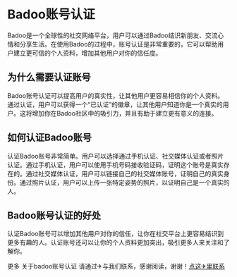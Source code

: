 # Badoo账号认证

Badoo是一个全球性的社交网络平台，用户可以通过Badoo结识新朋友、交流心情和分享生活。在使用Badoo的过程中，账号认证是非常重要的，它可以帮助用户建立更可信的个人资料，增加其他用户对你的信任度。

## 为什么需要认证账号

Badoo账号认证可以提高用户的真实性，让其他用户更容易相信你的个人资料。通过认证，用户可以获得一个“已认证”的徽章，让其他用户知道你是一个真实的用户。这将增加你在Badoo社区中的吸引力，并且有助于建立更有意义的连接。

## 如何认证Badoo账号

认证Badoo账号非常简单。用户可以选择通过手机认证、社交媒体认证或者照片认证。通过手机认证，用户可以使用手机号码接收验证码，证明这个账号是真实存在的。通过社交媒体认证，用户可以链接自己的社交媒体账号，证明自己的真实身份。通过照片认证，用户可以上传一张特定姿势的照片，以证明自己是一个真实的人。

## Badoo账号认证的好处

认证Badoo账号可以增加其他用户对你的信任，让你在社交平台上更容易结识到更多有趣的人。认证账号还可以让你的个人资料更加突出，吸引更多人来关注和了解你。

更多 关于badoo账号认证 请通过✈与我们联系，感谢阅读，谢谢！[点这✈里联系](https://c.k02.cc)